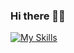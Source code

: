 ### Hi there 🧑‍💻

<!--
**jasperteo/jasperteo** is a ✨ _special_ ✨ repository because its `README.md` (this file) appears on your GitHub profile.

Here are some ideas to get you started:

- 🔭 I’m currently working on ...
- 🌱 I’m currently learning ...
- 👯 I’m looking to collaborate on ...
- 🤔 I’m looking for help with ...
- 💬 Ask me about ...
- 📫 How to reach me: ...
- 😄 Pronouns: ...
- ⚡ Fun fact: ...
-->
[![My Skills](https://skillicons.dev/icons?i=firebase,express,react,nodejs,postgres,sequelize,vite,tailwind,js,ts,html,css,c,cpp,py,bash&perline=4)](https://skillicons.dev)
